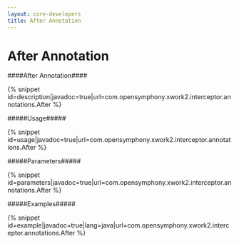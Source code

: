 ```yaml
---
layout: core-developers
title: After Annotation
---
```


# After Annotation

####After Annotation####



{% snippet id=description|javadoc=true|url=com.opensymphony.xwork2.interceptor.annotations.After %}

#####Usage#####



{% snippet id=usage|javadoc=true|url=com.opensymphony.xwork2.interceptor.annotations.After %}

#####Parameters#####



{% snippet id=parameters|javadoc=true|url=com.opensymphony.xwork2.interceptor.annotations.After %}

#####Examples#####



{% snippet id=example|javadoc=true|lang=java|url=com.opensymphony.xwork2.interceptor.annotations.After %}